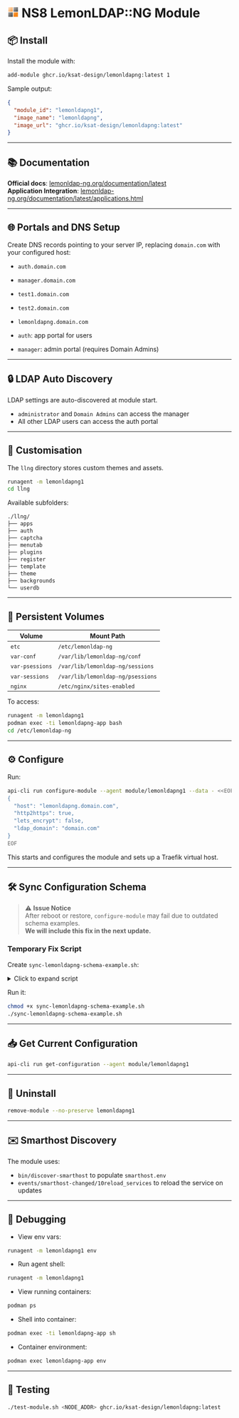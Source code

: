 # <img src="https://github.com/ksat-design/ns8-ksatdesign/blob/repomd/ns8/updates/lemonldapng/logo.png" width="5%" alt="NS8 Logo"> NS8 LemonLDAP::NG Module

## 📦 Install

Install the module with:

```bash
add-module ghcr.io/ksat-design/lemonldapng:latest 1
```

Sample output:

```json
{
  "module_id": "lemonldapng1",
  "image_name": "lemonldapng",
  "image_url": "ghcr.io/ksat-design/lemonldapng:latest"
}
```

---

## 📚 Documentation

**Official docs**: [lemonldap-ng.org/documentation/latest](https://lemonldap-ng.org/documentation/latest)  
**Application Integration**: [lemonldap-ng.org/documentation/latest/applications.html](https://lemonldap-ng.org/documentation/latest/applications.html)

---

## 🌐 Portals and DNS Setup

Create DNS records pointing to your server IP, replacing `domain.com` with your configured host:

- `auth.domain.com`
- `manager.domain.com`
- `test1.domain.com`
- `test2.domain.com`
- `lemonldapng.domain.com`

- `auth`: app portal for users
- `manager`: admin portal (requires Domain Admins)

---

## 🔒 LDAP Auto Discovery

LDAP settings are auto-discovered at module start.

- `administrator` and `Domain Admins` can access the manager
- All other LDAP users can access the auth portal

---

## 🎨 Customisation

The `llng` directory stores custom themes and assets.

```bash
runagent -m lemonldapng1
cd llng
```

Available subfolders:

```
./llng/
├── apps
├── auth
├── captcha
├── menutab
├── plugins
├── register
├── template
├── theme
├── backgrounds
└── userdb
```

---

## 💾 Persistent Volumes

| Volume        | Mount Path                    |
|---------------|-------------------------------|
| `etc`         | `/etc/lemonldap-ng`           |
| `var-conf`    | `/var/lib/lemonldap-ng/conf`  |
| `var-psessions` | `/var/lib/lemonldap-ng/sessions` |
| `var-sessions` | `/var/lib/lemonldap-ng/psessions` |
| `nginx`       | `/etc/nginx/sites-enabled`    |

To access:

```bash
runagent -m lemonldapng1
podman exec -ti lemonldapng-app bash
cd /etc/lemonldap-ng
```

---

## ⚙️ Configure

Run:

```bash
api-cli run configure-module --agent module/lemonldapng1 --data - <<EOF
{
  "host": "lemonldapng.domain.com",
  "http2https": true,
  "lets_encrypt": false,
  "ldap_domain": "domain.com"
}
EOF
```

This starts and configures the module and sets up a Traefik virtual host.

---

## 🛠️ Sync Configuration Schema

> ⚠️ **Issue Notice**  
> After reboot or restore, `configure-module` may fail due to outdated schema examples.  
> **We will include this fix in the next update.**

### Temporary Fix Script

Create `sync-lemonldapng-schema-example.sh`:

<details>
<summary>Click to expand script</summary>

```bash
#!/bin/bash

echo "🔍 Scanning for available LemonLDAP-NG modules in /home..."
MODULES=($(ls -d /home/lemonldapng* 2>/dev/null | xargs -n1 basename))

if [ ${#MODULES[@]} -eq 0 ]; then
  echo "❌ No lemonldapng modules found under /home."
  exit 1
fi

echo "📦 Available modules:"
select MODULE in "${MODULES[@]}"; do
  if [[ -n "$MODULE" ]]; then
    echo "✅ Selected module: $MODULE"
    break
  else
    echo "❌ Invalid selection. Please try again."
  fi
done

CONFIG_DIR="/home/$MODULE/.config/actions/configure-module"
GET_CONF_SCRIPT="/home/$MODULE/.config/actions/get-configuration/20read"
SCHEMA="$CONFIG_DIR/validate-input.json"
BACKUP="$SCHEMA.bak"

TMP_JSON=$(mktemp)
CLEAN_JSON=$(mktemp)

echo "🔍 Getting current config from module..."
runagent -m "$MODULE" bash -c "/usr/local/agent/pyenv/bin/python3 $GET_CONF_SCRIPT" > "$TMP_JSON"
jq '{host, http2https, lets_encrypt, ldap_domain, cda_status, saml_status}' "$TMP_JSON" > "$CLEAN_JSON"

echo "📦 Backing up schema..."
runagent -m "$MODULE" bash -c "cp $SCHEMA $BACKUP"

JSON_INLINE=$(cat "$CLEAN_JSON")

echo "🔧 Updating validate-input.json..."
runagent -m "$MODULE" bash <<EOF
tmpfile="$CONFIG_DIR/tmp-validate-input.json"
jq --argjson example '$JSON_INLINE' '.examples = [\$example]' "$SCHEMA" > "\$tmpfile"
mv "\$tmpfile" "$SCHEMA"
EOF

runagent -m "$MODULE" bash -c "jq . $SCHEMA" >/dev/null && echo "✅ Schema updated successfully." || echo "❌ Schema update failed."
rm -f "$TMP_JSON" "$CLEAN_JSON"
```

</details>

Run it:

```bash
chmod +x sync-lemonldapng-schema-example.sh
./sync-lemonldapng-schema-example.sh
```

---

## 📥 Get Current Configuration

```bash
api-cli run get-configuration --agent module/lemonldapng1
```

---

## 🧹 Uninstall

```bash
remove-module --no-preserve lemonldapng1
```

---

## ✉️ Smarthost Discovery

The module uses:

- `bin/discover-smarthost` to populate `smarthost.env`
- `events/smarthost-changed/10reload_services` to reload the service on updates

---

## 🐞 Debugging

- View env vars:

```bash
runagent -m lemonldapng1 env
```

- Run agent shell:

```bash
runagent -m lemonldapng1
```

- View running containers:

```bash
podman ps
```

- Shell into container:

```bash
podman exec -ti lemonldapng-app sh
```

- Container environment:

```bash
podman exec lemonldapng-app env
```

---

## 🧪 Testing

```bash
./test-module.sh <NODE_ADDR> ghcr.io/ksat-design/lemonldapng:latest
```
